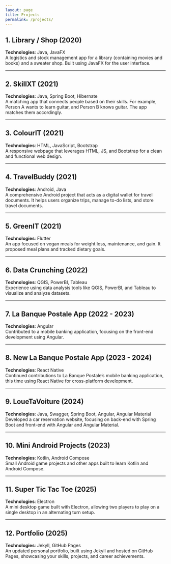 ```yaml
---
layout: page
title: Projects
permalink: /projects/
---
```

## 1. Library / Shop (2020)  
**Technologies**: Java, JavaFX  
A logistics and stock management app for a library (containing movies and books) and a sweater shop. Built using JavaFX for the user interface.

---

## 2. SkillXT (2021)  
**Technologies**: Java, Spring Boot, Hibernate  
A matching app that connects people based on their skills. For example, Person A wants to learn guitar, and Person B knows guitar. The app matches them accordingly.

---

## 3. ColourIT (2021)  
**Technologies**: HTML, JavaScript, Bootstrap  
A responsive webpage that leverages HTML, JS, and Bootstrap for a clean and functional web design.

---

## 4. TravelBuddy (2021)  
**Technologies**: Android, Java  
A comprehensive Android project that acts as a digital wallet for travel documents. It helps users organize trips, manage to-do lists, and store travel documents.

---

## 5. GreenIT (2021)  
**Technologies**: Flutter  
An app focused on vegan meals for weight loss, maintenance, and gain. It proposed meal plans and tracked dietary goals.

---

## 6. Data Crunching (2022)  
**Technologies**: QGIS, PowerBI, Tableau  
Experience using data analysis tools like QGIS, PowerBI, and Tableau to visualize and analyze datasets.

---

## 7. La Banque Postale App (2022 - 2023)  
**Technologies**: Angular  
Contributed to a mobile banking application, focusing on the front-end development using Angular.

---

## 8. New La Banque Postale App (2023 - 2024)  
**Technologies**: React Native  
Continued contributions to La Banque Postale’s mobile banking application, this time using React Native for cross-platform development.

---

## 9. LoueTaVoiture (2024)  
**Technologies**: Java, Swagger, Spring Boot, Angular, Angular Material  
Developed a car reservation website, focusing on back-end with Spring Boot and front-end with Angular and Angular Material.

---

## 10. Mini Android Projects (2023)  
**Technologies**: Kotlin, Android Compose  
Small Android game projects and other apps built to learn Kotlin and Android Compose.

---

## 11. Super Tic Tac Toe (2025)  
**Technologies**: Electron  
A mini desktop game built with Electron, allowing two players to play on a single desktop in an alternating turn setup.

---

## 12. Portfolio (2025)  
**Technologies**: Jekyll, GitHub Pages  
An updated personal portfolio, built using Jekyll and hosted on GitHub Pages, showcasing your skills, projects, and career achievements.
